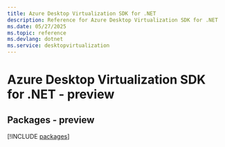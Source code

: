 ```yaml
---
title: Azure Desktop Virtualization SDK for .NET
description: Reference for Azure Desktop Virtualization SDK for .NET
ms.date: 05/27/2025
ms.topic: reference
ms.devlang: dotnet
ms.service: desktopvirtualization
---
```

# Azure Desktop Virtualization SDK for .NET - preview
## Packages - preview
[!INCLUDE [packages](desktop-virtualization-index.md)]
